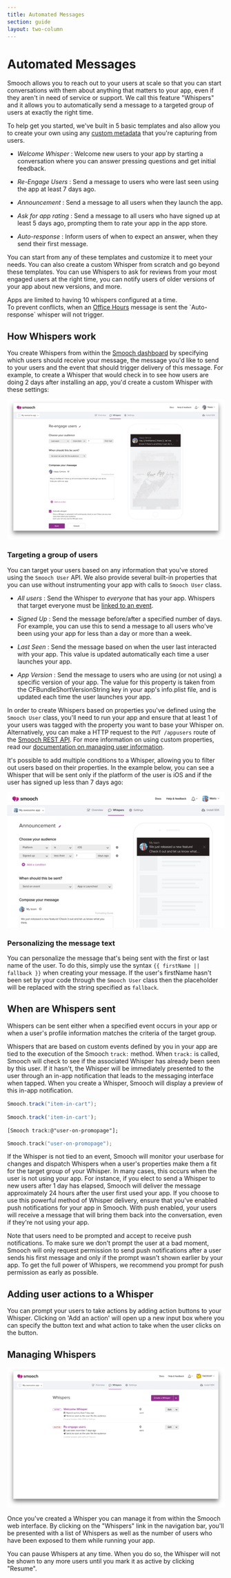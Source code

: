```yaml
---
title: Automated Messages
section: guide
layout: two-column
---
```


# Automated Messages

Smooch allows you to reach out to your users at scale so that you can start conversations with them about anything that matters to your app, even if they aren't in need of service or support. We call this feature "Whispers" and it allows you to automatically send a message to a targeted group of users at exactly the right time.

To help get you started, we've built in 5 basic templates and also allow you to create your own using any [custom metadata](/guide/managing-user-information/) that you're capturing from users.

 * _Welcome Whisper_ : Welcome new users to your app by starting a conversation where you can answer pressing questions and get initial feedback.

 * _Re-Engage Users_ : Send a message to users who were last seen using the app at least 7 days ago.

 * _Announcement_ : Send a message to all users when they launch the app.

 * _Ask for app rating_ : Send a message to all users who have signed up at least 5 days ago, prompting them to rate your app in the app store.

 * _Auto-response_ : Inform users of when to expect an answer, when they send their first message.

 You can start from any of these templates and customize it to meet your needs. You can also create a custom Whisper from scratch and go beyond these templates. You can use Whispers to ask for reviews from your most engaged users at the right time, you can notify users of older versions of your app about new versions, and more.

<aside class="notice">Apps are limited to having 10 whispers configured at a time.</aside>
<aside class="notice">To prevent conflicts, when an <a href="office-hours/">Office Hours</a> message is sent the `Auto-response` whisper will not trigger.</aside>

## How Whispers work

You create Whispers from within the [Smooch dashboard](https://app.smooch.io) by specifying which users should receive your message, the message you'd like to send to your users and the event that should trigger delivery of this message. For example, to create a Whisper that would check in to see how users are doing 2 days after installing an app, you'd create a custom Whisper with these settings:

![Whisper creation form](/images/create_whisper.png)

### Targeting a group of users

You can target your users based on any information that you've stored using the `Smooch User` API. We also provide several built-in properties that you can use without instrumenting your app with calls to `Smooch User` class.

 * _All users_ : Send the Whisper to *everyone* that has your app. Whispers that target everyone must be [linked to an event](#when-are-whispers-sent).

 * _Signed Up_ : Send the message before/after a specified number of days. For example, you can use this to send a message to all users who've been using your app for less than a day or more than a week.

 * _Last Seen_ : Send the message based on when the user last interacted with your app. This value is updated automatically each time a user launches your app.

 * _App Version_ : Send the message to users who are using (or not using) a specific version of your app. The value for this property is taken from the CFBundleShortVersionString key in your app's info.plist file, and is updated each time the user launches your app.

In order to create Whispers based on properties you've defined using the `Smooch User` class, you'll need to run your app and ensure that at least 1 of your users was tagged with the property you want to base your Whisper on. Alternatively, you can make a HTTP request to the `PUT /appusers` route of the [Smooch REST API](https://docs.smooch.io/rest). For more information on using custom properties, read our [documentation on managing user information](managing-user-information/).

It's possible to add multiple conditions to a Whisper, allowing you to filter out users based on their properties. In the example below, you can see a Whisper that will be sent only if the platform of the user is iOS and if the user has signed up less than 7 days ago:

![Whisper with conditions](/images/whisper_conditions.png)

### Personalizing the message text

You can personalize the message that's being sent with the first or last name of the user. To do this, simply use the syntax `{{ firstName || fallback }}` when creating your message. If the user's firstName hasn't been set by your code through the `Smooch User` class then the placeholder will be replaced with the string specified as `fallback`.

## When are Whispers sent

Whispers can be sent either when a specified event occurs in your app or when a user's profile information matches the criteria of the target group.

Whispers that are based on custom events defined by you in your app are tied to the execution of the Smooch `track:` method. When `track:` is called, Smooch will check to see if the associated Whisper has already been seen by this user. If it hasn't, the Whisper will be immediately presented to the user through an in-app notification that leads to the messaging interface when tapped. When you create a Whisper, Smooch will display a preview of this in-app notification.

```java
Smooch.track("item-in-cart");
```
```javascript
Smooch.track('item-in-cart');
```
```objective_c
[Smooch track:@"user-on-promopage"];
```
```swift
Smooch.track("user-on-promopage");
```

If the Whisper is not tied to an event, Smooch will monitor your userbase for changes and dispatch Whispers when a user's properties make them a fit for the target group of your Whisper. In many cases, this occurs when the user is not using your app. For instance, if you elect to send a Whisper to new users after 1 day has elapsed, Smooch will deliver the message approximately 24 hours after the user first used your app. If you choose to use this powerful method of Whisper delivery, ensure that you've enabled push notifications for your app in Smooch. With push enabled, your users will receive a message that will bring them back into the conversation, even if they're not using your app.

Note that users need to be prompted and accept to receive push notifications. To make sure we don't prompt the user at a bad moment, Smooch will only request permission to send push notifications after a user sends his first message and only if the prompt wasn't shown earlier by your app. To get the full power of Whispers, we recommend you prompt for push permission as early as possible.

## Adding user actions to a Whisper

You can prompt your users to take actions by adding action buttons to your Whisper. Clicking on 'Add an action' will open up a new input box where you can specify the button text and what action to take when the user clicks on the button.

## Managing Whispers

![Manage Whispers](/images/whisper_manage.png)

Once you've created a Whisper you can manage it from within the Smooch web interface. By clicking on the "Whispers" link in the navigation bar, you'll be presented with a list of Whispers as well as the number of users who have been exposed to them while running your app.

You can pause Whispers at any time. When you do so, the Whisper will not be shown to any more users until you mark it as active by clicking "Resume".
